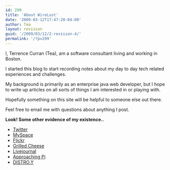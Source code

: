 ```yaml
---
id: 299
title: 'About WireLust'
date: '2009-03-12T17:47:20-04:00'
author: Tea
layout: revision
guid: '/2009/03/12/2-revision-4/'
permalink: '/?p=299'
---
```


I, Terrence Curran (Tea), am a software consultant living and working in Boston.

I started this blog to start recording notes about my day to day tech related experiences and challenges.

My background is primarily as an enterprise java web developer, but I hope to write up articles on all sorts of things I am interested in or playing with.

Hopefully something on this site will be helpful to someone else out there.

Feel free to email me with questions about anything I post.

**Look! Some other evidence of my existence..**

- [Twitter](http://www.twitter.com/teacurran)
- [MySpace](http://www.myspace.com/teacurran)
- [Flickr](http://www.flickr.com/photos/teacurran/)
- [Grilled Cheese](http://grilledcheese.com)
- [Livejournal](http://notequalto.livejournal.com/)
- [Approaching Pi](http://www.approachingpi.com)
- [DISTRO.Y](http://www.distroy.com)
